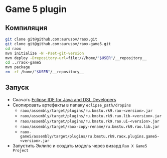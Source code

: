 # Game 5 plugin
## Компиляция

```bash
git clone git@github.com:aurusov/raox.git
git clone git@github.com:aurusov/raox-game5.git
cd raox
mvn initialize -N -Pset-git-version
mvn deploy -Drepository-url=file:///home/"$USER"/__repository__
cd ../raox-game5
mvn package
rm -rf /home/"$USER"/__repository__
```

## Запуск
- Скачать [Eclipse IDE for Java and DSL Developers](http://www.eclipse.org/downloads/packages/eclipse-ide-java-and-dsl-developers/neonr)
- Скопировать артефакты в папаку `eclipse_path/dropins`
  - `raox/assembly/target/plugins/ru.bmstu.rk9.rao-<version>.jar`
  - `raox/assembly/target/plugins/ru.bmstu.rk9.rao.lib-<version>.jar`
  - `raox/assembly/target/plugins/ru.bmstu.rk9.rao.ui-<version>.jar`
  - `raox/assembly/target/raox-copy-rename/ru.bmstu.rk9.rao.lib.jar`
  - `raox-game5/assembly/target/plugins/ru.bmstu.rk9.raox.plugins.game5-<version>.jar`
- Запустить Эклипс и создать модель через визард `Rao X Game5 Project`
